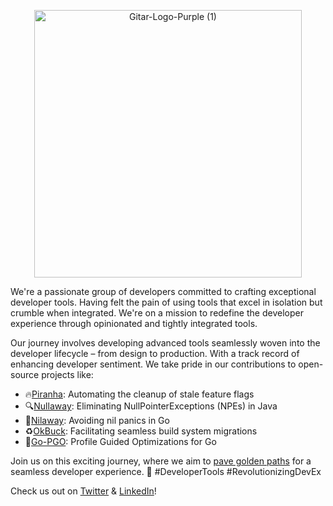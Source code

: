 
<p align="center">
<img width="428" alt="Gitar-Logo-Purple (1)" src="https://github.com/gitarcode/.github/assets/156238817/1d2a343a-0e96-4242-9344-b52b91d64aa7">
</p>

We're a passionate group of developers committed to crafting exceptional developer tools. Having felt the pain of using tools that excel in isolation but crumble when integrated. We're on a mission to redefine the developer experience through opinionated and tightly integrated tools.

Our journey involves developing advanced tools seamlessly woven into the developer lifecycle – from design to production. With a track record of enhancing developer sentiment. We take pride in our contributions to open-source projects like:

* 🔥[Piranha](https://github.com/uber/piranha): Automating the cleanup of stale feature flags
* 🔍[Nullaway](https://github.com/uber/NullAway): Eliminating NullPointerExceptions (NPEs) in Java 
* 🔧[Nilaway](https://github.com/uber-go/nilaway): Avoiding nil panics in Go
* ♻️[OkBuck](https://github.com/uber/okbuck): Facilitating seamless build system migrations
* 🚀[Go-PGO](https://go.googlesource.com/proposal/+/master/design/55022-pgo-implementation.md): Profile Guided Optimizations for Go

Join us on this exciting journey, where we aim to [pave golden paths](https://tanzu.vmware.com/golden-paths) for a seamless developer experience. 🌟 #DeveloperTools #RevolutionizingDevEx

Check us out on [Twitter](https://twitter.com/gitarcode) & [LinkedIn](https://www.linkedin.com/company/gitar/)!
